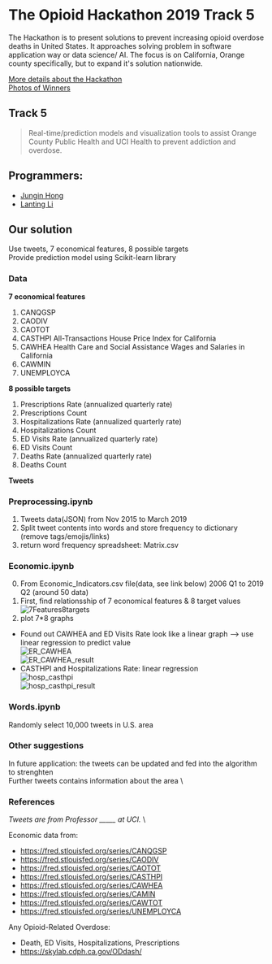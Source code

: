 # The Opioid Hackathon 2019 Track 5
The Hackathon is to present solutions to prevent increasing opioid overdose deaths in United States.
It approaches solving problem in software application way or data science/ AI.
The focus is on California, Orange county specifically, but to expand it's solution nationwide.

[More details about the Hackathon](https://www.theopioidhackathon.com/)  
[Photos of Winners](https://twitter.com/predictech/status/1195162633319534592/photo/1)

## Track 5
> Real-time/prediction models and visualization tools to assist Orange County Public Health and UCI Health to prevent addiction and overdose. 

## Programmers: 
- [Jungin Hong](https://www.linkedin.com/in/junginh/) 
- [Lanting Li](https://www.linkedin.com/in/lanting-li-a15883198/)

## Our solution
Use tweets, 7 economical features, 8 possible targets  
Provide prediction model using Scikit-learn library  

### Data
**7 economical features**  
1. CANQGSP
2. CAODIV
3. CAOTOT
4. CASTHPI All-Transactions House Price Index for California
5. CAWHEA Health Care and Social Assistance Wages and Salaries in California
6. CAWMIN
7. UNEMPLOYCA  

**8 possible targets**  
1. Prescriptions Rate (annualized quarterly rate)
2. Prescriptions Count
3. Hospitalizations Rate (annualized quarterly rate)
4. Hospitalizations Count
5. ED Visits Rate (annualized quarterly rate)
6. ED Visits Count
7. Deaths Rate (annualized quarterly rate)
8. Deaths Count

**Tweets**  

### Preprocessing.ipynb
1. Tweets data(JSON) from Nov 2015 to March 2019
2. Split tweet contents into words and store frequency to dictionary (remove tags/emojis/links)
3. return word frequency spreadsheet: Matrix.csv

### Economic.ipynb 
0. From Economic_Indicators.csv file(data, see link below) 2006 Q1 to 2019 Q2 (around 50 data)
1. First, find relationsship of 7 economical features & 8 target values
![7Features8targets](https://user-images.githubusercontent.com/45378526/114261026-3473ea00-9a13-11eb-97f0-f2d5681daf32.PNG)  
2. plot 7*8 graphs
  - Found out CAWHEA and ED Visits Rate look like a linear graph --> use linear regression to predict value  
  ![ER_CAWHEA](https://user-images.githubusercontent.com/45378526/114264757-b66e0e00-9a27-11eb-88c4-21f7d4eba600.PNG)  
  ![ER_CAWHEA_result](https://user-images.githubusercontent.com/45378526/114264781-db628100-9a27-11eb-9458-1cee3db8780f.PNG)  
  - CASTHPI and Hospitalizations Rate: linear regression  
  ![hosp_casthpi](https://user-images.githubusercontent.com/45378526/114264954-eec21c00-9a28-11eb-8760-ba1fcaa62e51.PNG)  
  ![hosp_casthpi_result](https://user-images.githubusercontent.com/45378526/114264965-06010980-9a29-11eb-949a-0b23ae6ad2ed.PNG)  




### Words.ipynb
Randomly select 10,000 tweets in U.S. area  

### Other suggestions
In future application: the tweets can be updated and fed into the algorithm to strenghten \
Further tweets contains information about the area \

### References
*Tweets are from Professor _____ at UCI.* \

Economic data from:  
- https://fred.stlouisfed.org/series/CANQGSP  
- https://fred.stlouisfed.org/series/CAODIV  
- https://fred.stlouisfed.org/series/CAOTOT  
- https://fred.stlouisfed.org/series/CASTHPI  
- https://fred.stlouisfed.org/series/CAWHEA  
- https://fred.stlouisfed.org/series/CAMIN  
- https://fred.stlouisfed.org/series/CAWTOT  
- https://fred.stlouisfed.org/series/UNEMPLOYCA

Any Opioid-Related Overdose:
- Death, ED Visits, Hospitalizations, Prescriptions
- https://skylab.cdph.ca.gov/ODdash/
